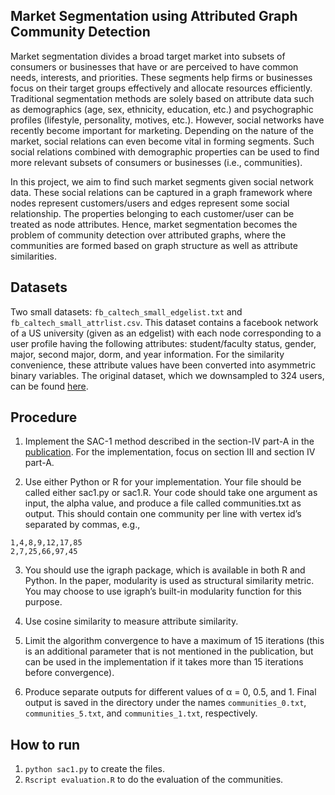 ## Market Segmentation using Attributed Graph Community Detection

[1]: http://masonporter.blogspot.in/2011/02/facebook100-data-set.html
[2]: https://github.com/Aminoid/market-segmentation/blob/master/Paper.AttributedCommunity.Detection.pdf

Market segmentation divides a broad target market into subsets of consumers or businesses that have or are perceived to have common needs, interests, and priorities. These segments help firms or businesses focus on their target groups effectively and allocate resources efficiently. Traditional segmentation methods are solely based on attribute data such as demographics (age, sex, ethnicity, education, etc.) and psychographic profiles (lifestyle, personality, motives, etc.). However, social networks have recently become important for marketing. Depending on the nature of the market, social relations can even become vital in forming segments. Such social relations combined with demographic properties can be used to find more relevant subsets of consumers or businesses (i.e., communities).

In this project, we aim to find such market segments given social network data. These social relations can be captured in a graph framework where nodes represent customers/users and edges represent some social relationship. The properties belonging to each customer/user can be treated as node attributes. Hence, market segmentation becomes the problem of community detection over attributed graphs, where the communities are formed based on graph structure as well as attribute similarities.

## Datasets
Two small datasets: `fb_caltech_small_edgelist.txt` and `fb_caltech_small_attrlist.csv`. This dataset contains a facebook network of a US university (given as an edgelist) with each node corresponding to a user profile having the following attributes: student/faculty status, gender, major, second major, dorm, and year information. For the similarity convenience, these attribute values have been converted into asymmetric binary variables. The original dataset, which we downsampled to 324 users, can be found [here][1].

## Procedure
1. Implement the SAC-1 method described in the section-IV part-A in the [publication][2]. For the implementation, focus on section III and section IV part-A.

2. Use either Python or R for your implementation. Your file should be called either sac1.py or sac1.R. Your code should take one argument as input, the alpha value, and produce a file called communities.txt as output. This should contain one community per line with vertex id’s separated by commas, e.g.,
```
1,4,8,9,12,17,85
2,7,25,66,97,45
```

3. You should use the igraph package, which is available in both R and Python. In the paper, modularity is used as structural similarity metric. You may choose to use igraph’s built-in modularity function for this purpose.

4. Use cosine similarity to measure attribute similarity.
5. Limit the algorithm convergence to have a maximum of 15 iterations (this is an additional parameter that is not mentioned in the publication, but can be used in the implementation if it takes more than 15 iterations before convergence).
6. Produce separate outputs for different values of α = 0, 0.5, and 1. Final output is saved in the directory under the names `communities_0.txt`, `communities_5.txt`, and `communities_1.txt`, respectively.

## How to run
1. `python sac1.py` to create the files.
2. `Rscript evaluation.R` to do the evaluation of the communities.
